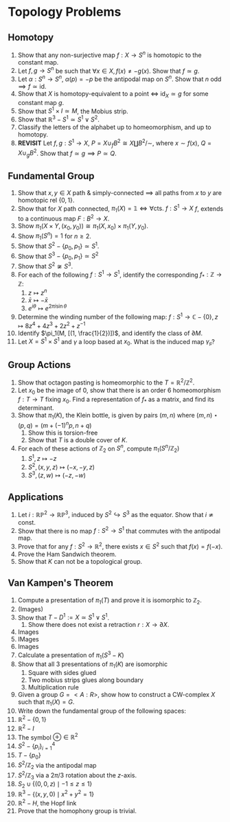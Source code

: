 # Topology Problems

## Homotopy

1.  Show that any non-surjective map $f: X \rightarrow S^n$ is homotopic to the constant map.
2.  Let $f,g \rightarrow S^n$ be such that $\forall x\in X, f(x) \neq -g(x)$. Show that $f \simeq g$.
3.  Let $\alpha: S^n \to S^n,~ \alpha(p) = -p$ be the antipodal map on $S^n$. Show that $n ~\text{odd} \implies f \simeq \text{id}$.
4.  Show that $X$ is homotopy-equivalent to a point $\iff$ $\text{id}_X \simeq g$ for some constant map $g$. 
5.  Show that $S^1 \times I \simeq M$, the Mobius strip.
6.  Show that $\mathbb{R}^3 - S^1 \simeq S^1 \vee S^2$.
7.  Classify the letters of the alphabet up to homeomorphism, and up to homotopy.
8.  **REVISIT**
   Let $f,g : S^1 \rightarrow X$,
   $P = X \cup_f B^2 \cong X \coprod B^2 / \sim$, where $x \sim f(x)$,
   $Q = X \cup_g B^2$.
   Show that $f\simeq g \implies P\simeq Q$.

## Fundamental Group

1. Show that $x,y\in X$ path & simply-connected $\implies$ all paths from $x$ to $y$ are homotopic rel $\{0, 1\}$.
2. Show that for $X$ path connected, $\pi_1(X) = \mathbb{1} \iff \forall \text{cts.}~f: S^1 \rightarrow X$ $f$, extends to a continuous map $F: B^2 \rightarrow X$.
3. Show $\pi_1(X\times Y, (x_0, y_0)) \cong \pi_1(X,x_0) \times \pi_1(Y, y_0)$.
4. Show $\pi_1(S^n) = 1$ for $n\geq 2$.
5. Show that $S^2 - \{p_0, p_1\} \simeq S^1$.
6. Show that $S^3 - \{p_0, p_1\} \simeq S^2$
7. Show that $S^2 \not\cong S^3$.
8. For each of the following $f: S^1 \rightarrow S^1$, identify the corresponding $f_*: \mathbb{Z} \to \mathbb{Z}$:
   1. $z\mapsto z^n$
   2. $\bar{x} \mapsto -\bar{x}$
   3. $e^{i\theta} \mapsto e^{2\pi i\sin\theta}$
9. Determine the winding number of the following map: $f: S^1 \to \mathbb{C}-\{0\}, z\mapsto 8z^4 + 4z^3 + 2z^2 + z^{-1}$
10. Identify $\pi_1(M, [(1, \frac{1}{2})])$, and identify the class of $\partial M$.
11. Let $X = S^1\times S^1$ and $\gamma$ a loop based at $x_0$. What is the induced map $\gamma_\sharp$?

## Group Actions

1. Show that octagon pasting is homeomorphic to the $T = \mathbb{R}^2 / \mathbb{Z}^2$.
2. Let $x_0$ be the image of $0$, show that there is an order 6 homeomorphism $f: T \to T$ fixing $x_0$. Find a representation of $f_*$ as a matrix, and find its determinant.
3. Show that $\pi_1(K)$, the Klein bottle, is given by pairs $(m,n)$ where $(m,n)\star (p,q) = (m+(-1)^np, n+q)$
   1. Show this is torsion-free
   2. Show that $T$ is a double cover of $K$.
4. For each of these actions of $\mathbb{Z}_2$ on $S^n$, compute $\pi_1(S^n/\mathbb{Z}_2)$
   1. $S^1, z\mapsto -z$
   2. $S^2, (x,y,z) \mapsto (-x,-y,z)$
   3. $S^3, (z,w) \mapsto (-z, -w)$

## Applications

1. Let $i: \mathbb{RP}^2 \to \mathbb{RP}^3$, induced by $S^2 \hookrightarrow S^3$ as the equator. Show that $i \not\simeq \text{const}$.
2. Show that there is no map $f: S^2 \to S^1$ that commutes with the antipodal map.
3. Prove that for any $f: S^2 \to \mathbb{R}^2$, there exists $x\in S^2$ such that $f(x) = f(-x)$.
4. Prove the Ham Sandwich theorem.
5. Show that $K$ can not be a topological group.

## Van Kampen's Theorem

1. Compute a presentation of $\pi_1(T)$ and prove it is isomorphic to $\mathbb{Z}_2$.
2. (Images)
3. Show that $T-D^1 := X \simeq S^1 \vee S^1$.
   1. Show there does not exist a retraction $r: X \to \partial X$.
4. Images
5. IMages
6. Images
7. Calculate a presentation of $\pi_1(S^3-K)$
8. Show that all 3 presentations of $\pi_1(K)$ are isomorphic
   1. Square with sides glued
   2. Two mobius strips glues along boundary
   3. Multiplication rule
9. Given a group $G = <A : R>$, show how to construct a CW-complex $X$ such that $\pi_1(X) = G$.
10. Write down the fundamental group of the following spaces:
  1. $\mathbb{R}^2 - \{0, 1\}$
  2. $\mathbb{R}^2 - I$
  3. The symbol $\oplus \in \mathbb{R}^2$
  4. $S^2 - \{p_i\}_{i=1}^4$
  5. $T - \{p_0\}$
  6. $S^2 / \mathbb{Z}_2$ via the antipodal map
  7. $S^2/\mathbb{Z}_3$ via a $2\pi/3$ rotation about the $z$-axis.
  8. $S_2 \cup \{(0,0,z) \mid -1 \leq z \leq 1 \}$
  9. $\mathbb{R}^3 - \{ (x,y,0) \mid x^2 + y^2 = 1\}$
  10. $\mathbb{R}^2 - H$, the Hopf link
11. Prove that the homophony group is trivial.